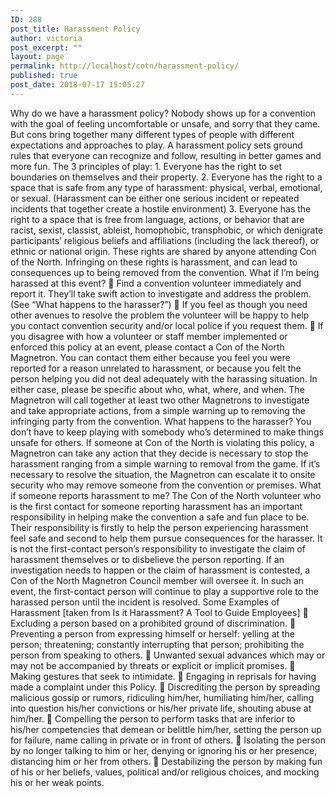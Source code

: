 ```yaml
---
ID: 288
post_title: Harassment Policy
author: victoria
post_excerpt: ""
layout: page
permalink: http://localhost/cotn/harassment-policy/
published: true
post_date: 2018-07-17 15:05:27
---
```

Why do we have a harassment policy? Nobody shows up for a convention with the goal of feeling uncomfortable or unsafe, and sorry that they came. But cons bring together many different types of people with different expectations and approaches to play. A harassment policy sets ground rules that everyone can recognize and follow, resulting in better games and more fun. The 3 principles of play: 1. Everyone has the right to set boundaries on themselves and their property. 2. Everyone has the right to a space that is safe from any type of harassment: physical, verbal, emotional, or sexual. (Harassment can be either one serious incident or repeated incidents that together create a hostile environment) 3. Everyone has the right to a space that is free from language, actions, or behavior that are racist, sexist, classist, ableist, homophobic, transphobic, or which denigrate participants’ religious beliefs and affiliations (including the lack thereof), or ethnic or national origin. These rights are shared by anyone attending Con of the North. Infringing on these rights is harassment, and can lead to consequences up to being removed from the convention. What if I’m being harassed at this event?  Find a convention volunteer immediately and report it. They’ll take swift action to investigate and address the problem. (See “What happens to the harasser?”)  If you feel as though you need other avenues to resolve the problem the volunteer will be happy to help you contact convention security and/or local police if you request them.  If you disagree with how a volunteer or staff member implemented or enforced this policy at an event, please contact a Con of the North Magnetron. You can contact them either because you feel you were reported for a reason unrelated to harassment, or because you felt the person helping you did not deal adequately with the harassing situation. In either case, please be specific about who, what, where, and when. The Magnetron will call together at least two other Magnetrons to investigate and take appropriate actions, from a simple warning up to removing the infringing party from the convention. What happens to the harasser? You don’t have to keep playing with somebody who’s determined to make things unsafe for others. If someone at Con of the North is violating this policy, a Magnetron can take any action that they decide is necessary to stop the harassment ranging from a simple warning to removal from the game. If it’s necessary to resolve the situation, the Magnetron can escalate it to onsite security who may remove someone from the convention or premises. What if someone reports harassment to me? The Con of the North volunteer who is the first contact for someone reporting harassment has an important responsibility in helping make the convention a safe and fun place to be. Their responsibility is firstly to help the person experiencing harassment feel safe and second to help them pursue consequences for the harasser. It is not the first-contact person’s responsibility to investigate the claim of harassment themselves or to disbelieve the person reporting. If an investigation needs to happen or the claim of harassment is contested, a Con of the North Magnetron Council member will oversee it. In such an event, the first-contact person will continue to play a supportive role to the harassed person until the incident is resolved. Some Examples of Harassment [taken from Is it Harassment? A Tool to Guide Employees]  Excluding a person based on a prohibited ground of discrimination.  Preventing a person from expressing himself or herself: yelling at the person; threatening; constantly interrupting that person; prohibiting the person from speaking to others.  Unwanted sexual advances which may or may not be accompanied by threats or explicit or implicit promises.  Making gestures that seek to intimidate.  Engaging in reprisals for having made a complaint under this Policy.  Discrediting the person by spreading malicious gossip or rumors, ridiculing him/her, humiliating him/her, calling into question his/her convictions or his/her private life, shouting abuse at him/her.  Compelling the person to perform tasks that are inferior to his/her competencies that demean or belittle him/her, setting the person up for failure, name calling in private or in front of others.  Isolating the person by no longer talking to him or her, denying or ignoring his or her presence, distancing him or her from others.  Destabilizing the person by making fun of his or her beliefs, values, political and/or religious choices, and mocking his or her weak points.